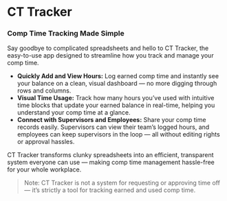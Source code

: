 # CT Tracker

### Comp Time Tracking Made Simple

Say goodbye to complicated spreadsheets and hello to CT Tracker, the easy-to-use app designed to streamline how you track and manage your comp time.

- **Quickly Add and View Hours:** Log earned comp time and instantly see your balance on a clean, visual dashboard — no more digging through rows and columns.
- **Visual Time Usage:** Track how many hours you’ve used with intuitive time blocks that update your earned balance in real-time, helping you understand your comp time at a glance.
- **Connect with Supervisors and Employees:** Share your comp time records easily. Supervisors can view their team’s logged hours, and employees can keep supervisors in the loop — all without editing rights or approval hassles.

CT Tracker transforms clunky spreadsheets into an efficient, transparent system everyone can use — making comp time management hassle-free for your whole workplace.

> Note: CT Tracker is not a system for requesting or approving time off — it’s strictly a tool for tracking earned and used comp time.

